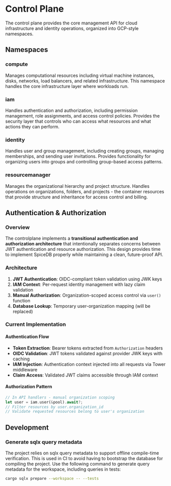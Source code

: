# Control Plane

The control plane provides the core management API for cloud infrastructure and
identity operations, organized into GCP-style namespaces.

## Namespaces

### compute

Manages computational resources including virtual machine instances, disks,
networks, load balancers, and related infrastructure. This namespace handles the
core infrastructure layer where workloads run.

### iam

Handles authentication and authorization, including permission management, role
assignments, and access control policies. Provides the security layer that
controls who can access what resources and what actions they can perform.

### identity

Handles user and group management, including creating groups, managing
memberships, and sending user invitations. Provides functionality for organizing
users into groups and controlling group-based access patterns.

### resourcemanager

Manages the organizational hierarchy and project structure. Handles operations
on organizations, folders, and projects - the container resources that provide
structure and inheritance for access control and billing.

## Authentication & Authorization

### Overview

The controlplane implements a **transitional authentication and authorization
architecture** that intentionally separates concerns between JWT authentication
and resource authorization. This design provides time to implement SpiceDB
properly while maintaining a clean, future-proof API.

### Architecture

1. **JWT Authentication**: OIDC-compliant token validation using JWK keys
2. **IAM Context**: Per-request identity management with lazy claim validation
3. **Manual Authorization**: Organization-scoped access control via `user()` function
4. **Database Lookup**: Temporary user-organization mapping (will be replaced)

### Current Implementation

#### Authentication Flow

- **Token Extraction**: Bearer tokens extracted from `Authorization` headers
- **OIDC Validation**: JWT tokens validated against provider JWK keys with caching
- **IAM Injection**: Authentication context injected into all requests via Tower
middleware
- **Claim Access**: Validated JWT claims accessible through IAM context

#### Authorization Pattern

```rust
// In API handlers - manual organization scoping
let user = iam.user(&pool).await?;
// Filter resources by user.organization_id
// Validate requested resources belong to user's organization
```

## Development

### Generate sqlx query metadata

The project relies on sqlx query metadata to support offline compile-time
verification. This is used in CI to avoid having to bootstrap the database for
compiling the project. Use the following command to generate query metadata for
the workspace, including queries in tests:

```bash
cargo sqlx prepare --workspace -- --tests
```
